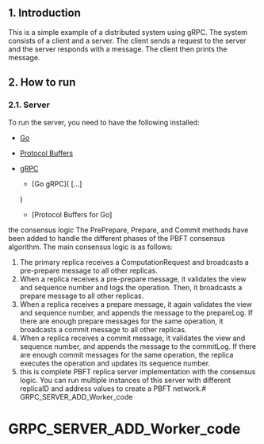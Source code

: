 

## 1. Introduction

This is a simple example of a distributed system using gRPC. The system consists of a client and a server. The client sends a request to the server and the server responds with a message. The client then prints the message.

## 2. How to run

### 2.1. Server

To run the server, you need to have the following installed:

  * [Go](https://golang.org/)
  * [Protocol Buffers](https://developers.google.com/protocol-buffers/)
  * [gRPC](https://grpc.io/)
    * [Go gRPC](
[...]
    
    )
    * [Protocol Buffers for Go]



the consensus logic
 The PrePrepare, Prepare, and Commit methods have been added to handle the different phases of the PBFT consensus algorithm. 
 The main consensus logic is as follows:
  1. The primary replica receives a ComputationRequest and broadcasts a pre-prepare message to all other replicas.
  2. When a replica receives a pre-prepare message, it validates the view and sequence number and logs the operation. Then, it broadcasts a prepare message to all other replicas.
  3. When a replica receives a prepare message, it again validates the view and sequence number, and appends the message to the prepareLog. If there are enough prepare messages for the same operation, it broadcasts a commit message to all other replicas.
  4. When a replica receives a commit message, it validates the view and sequence number, and appends the message to the commitLog. If there are enough commit messages for the same operation, the replica executes the operation and updates its sequence number.
  5. this is complete PBFT replica server implementation with the consensus logic. You can run multiple instances of this server with different replicaID and address values to create a PBFT network.# GRPC_SERVER_ADD_Worker_code
# GRPC_SERVER_ADD_Worker_code
